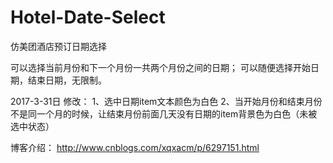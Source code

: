 # Hotel-Date-Select
仿美团酒店预订日期选择

可以选择当前月份和下一个月份一共两个月份之间的日期；
可以随便选择开始日期，结束日期，无限制。

2017-3-31日 修改：
1、选中日期item文本颜色为白色
2、当开始月份和结束月份不是同一个月的时候，让结束月份前面几天没有日期的item背景色为白色（未被选中状态）

博客介绍：
http://www.cnblogs.com/xqxacm/p/6297151.html
